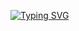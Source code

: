 [![Typing SVG](https://readme-typing-svg.demolab.com?font=Fira+Code&pause=1000&color=F73A3A&random=false&width=800&lines=Hi+my+name+is+Hadizah+it's+pronounced+Ha-dee-zaa+get+it+right;I+know+Java+and+Python%F0%9F%92%96;%E2%9C%A8My+favorite+color+is+red%E2%9C%A8)](https://git.io/typing-svg)
